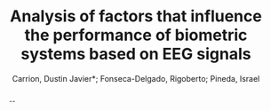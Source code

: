 ---
paperId: 3
author: Carrion, Dustin Javier*; Fonseca-Delgado, Rigoberto; Pineda, Israel
title: Analysis of factors that influence the performance of biometric systems based on EEG signals
abstract: --
pdf: carrion_short-presentation_3.pdf
poster: carrion_short-presentation_3.png
code: --
alt: --
type: Poster
topic: Applications
link: --
conference: neurips
year: 2020
tags: neurips-2020
---
